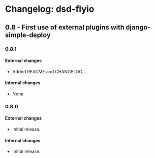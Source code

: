 Changelog: dsd-flyio
===

0.8 - First use of external plugins with django-simple-deploy
---

### 0.8.1

#### External changes

- Added README and CHANGELOG.

#### Internal changes

- None

### 0.8.0

#### External changes

- Initial release.

#### Internal changes

- Initial release.